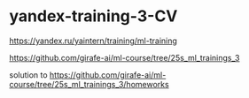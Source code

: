 # yandex-training-3-CV

https://yandex.ru/yaintern/training/ml-training 

https://github.com/girafe-ai/ml-course/tree/25s_ml_trainings_3

solution to https://github.com/girafe-ai/ml-course/tree/25s_ml_trainings_3/homeworks
